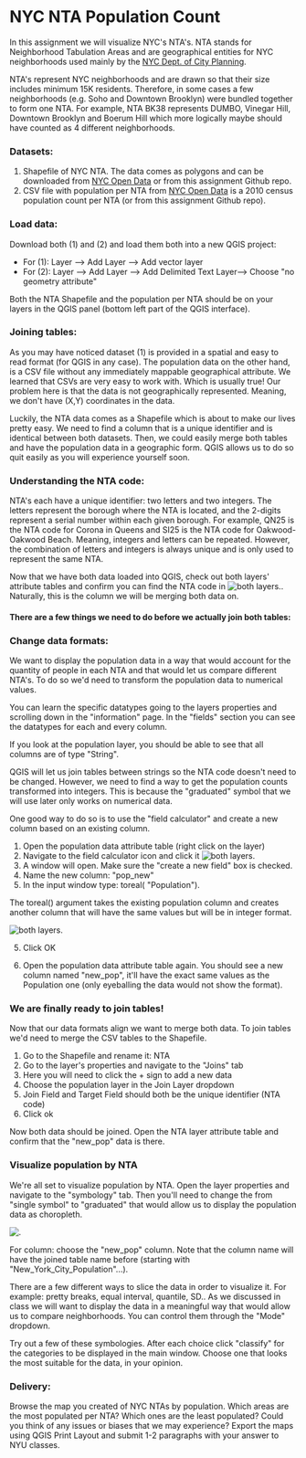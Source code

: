 # NYC NTA Population Count

In this assignment we will visualize NYC's NTA's. NTA stands for Neighborhood Tabulation Areas and are geographical entities for NYC neighborhoods used mainly by the [NYC Dept. of City Planning](https://www1.nyc.gov/site/planning/data-maps/open-data/dwn-nynta.page).

NTA's represent NYC neighborhoods and are drawn so that their size includes minimum 15K residents. Therefore, in some cases a few neighborhoods (e.g. Soho and Downtown Brooklyn) were bundled together to form one NTA. For example, NTA BK38 represents DUMBO, Vinegar Hill, Downtown Brooklyn and Boerum Hill which more logically maybe should have counted as 4 different neighborhoods.


### Datasets:
1. Shapefile of NYC NTA. The data comes as polygons and can be downloaded from [NYC Open Data](https://data.cityofnewyork.us/City-Government/NTA-map/d3qk-pfyz) or from this assignment Github repo.
2. CSV file with population per NTA from [NYC Open Data](https://data.cityofnewyork.us/City-Government/New-York-City-Population-By-Neighborhood-Tabulatio/swpk-hqdp/data) is a 2010 census population count per NTA (or from this assignment Github repo).

### Load data:

Download both (1) and (2) and load them both into a new QGIS project:

* For (1): Layer --> Add Layer --> Add vector layer
* For (2): Layer --> Add Layer --> Add Delimited Text Layer--> Choose "no geometry attribute"

Both the NTA Shapefile and the population per NTA should be on your layers in the QGIS panel (bottom left part of the QGIS interface).


### Joining tables:

As you may have noticed dataset (1) is provided in a spatial and easy to read format (for QGIS in any case). The population data on the other hand, is a CSV file without any immediately mappable geographical attribute. We learned that CSVs are very easy to work with. Which is usually true! Our problem here is that the data is not geographically represented. Meaning, we don't have (X,Y) coordinates in the data.

Luckily, the NTA data comes as a Shapefile which is about to make our lives pretty easy. We need to find a column that is a unique identifier and is identical between both datasets. Then, we could easily merge both tables and have the population data in a geographic form. QGIS allows us to do so quit easily as you will experience yourself soon.


### Understanding the NTA code:
NTA's each have a unique identifier: two letters and two integers. The letters represent the borough where the NTA is located, and the 2-digits represent a serial number within each given borough. For example, QN25 is the NTA code for Corona in Queens and SI25 is the NTA code for Oakwood-Oakwood Beach. Meaning, integers and letters can be repeated. However, the combination of letters and integers is always unique and is only used to represent the same NTA.

Now that we have both data loaded into QGIS, check out both layers' attribute tables and confirm you can find the NTA code in ![both layers.](https://github.com/avigailvantu/c4sue2021/blob/main/labs/class_2/NTAcode.png). Naturally, this is the column we will be merging both data on.

#### There are a few things we need to do before we actually join both tables:

### Change data formats:

We want to display the population data in a way that would account for the quantity of people in each NTA and that would let us compare different NTA's. To do so we'd need to transform the population data to numerical values.

You can learn the specific datatypes going to the layers properties and scrolling down in the "information" page. In the "fields" section you can see the datatypes for each and every column.

If you look at the population layer, you should be able to see that all columns are of type "String".

QGIS will let us join tables between strings so the NTA code doesn't need to be changed. However, we need to find a way to get the population counts transformed into integers. This is because the "graduated" symbol that we will use later only works on numerical data.

One good way to do so is to use the "field calculator" and create a new column based on an existing column.

1. Open the population data attribute table (right click on the layer)
2. Navigate to the field calculator icon and click it ![both layers.](https://github.com/avigailvantu/c4sue2021/blob/main/labs/class_2/field_attr.png)
3. A window will open. Make sure the "create a new field" box is checked.
4. Name the new column: "pop_new"
5. In the input window type: toreal( "Population").

The toreal() argument takes the existing population column and creates another column that will have the same values but will be in integer format.

![both layers.](https://github.com/avigailvantu/c4sue2021/blob/main/labs/class_2/calculator.png)

5. Click OK

6. Open the population data attribute table again. You should see a new column named "new_pop", it'll have the exact same values as the Population one (only eyeballing the data would not show the format).

### We are finally ready to join tables!

Now that our data formats align we want to merge both data.
To join tables we'd need to merge the CSV tables to the Shapefile.

1. Go to the Shapefile and rename it: NTA
2. Go to the layer's properties and navigate to the "Joins" tab
3. Here you will need to click the + sign to add a new data
4. Choose the population layer in the Join Layer dropdown
5. Join Field and Target Field should both be the unique identifier (NTA code)
6. Click ok

Now both data should be joined. Open the NTA layer attribute table and confirm that the "new_pop" data is there.


### Visualize population by NTA

We're all set to visualize population by NTA. Open the layer properties and navigate to the "symbology" tab. Then you'll need to change the from "single symbol" to "graduated" that would allow us to display the population data as choropleth.

![.](https://github.com/avigailvantu/c4sue2021/blob/main/labs/class_2/symbology.png)

For column: choose the "new_pop" column. Note that the column name will have the joined table name before (starting with "New_York_City_Population"...).

There are a few different ways to slice the data in order to visualize it. For example: pretty breaks, equal interval, quantile, SD.. As we discussed in class we will want to display the data in a meaningful way that would allow us to compare neighborhoods. You can control them through the "Mode" dropdown.

Try out a few of these symbologies. After each choice click "classify" for the categories to be displayed in the main window. Choose one that looks the most suitable for the data, in your opinion.

### Delivery:
Browse the map you created of NYC NTAs by population. Which areas are the most populated per NTA? Which ones are the least populated? Could you think of any issues or biases that we may experience? Export the maps using QGIS Print Layout and submit 1-2 paragraphs with your answer to NYU classes.
